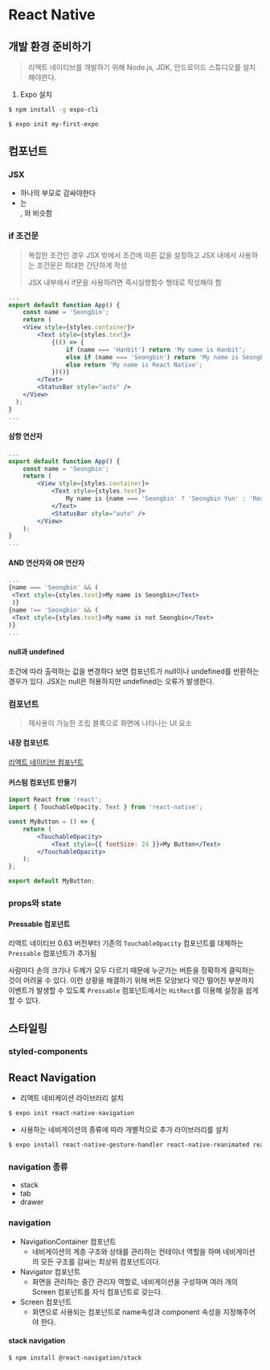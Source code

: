 # React Native

## 개발 환경 준비하기

> 리액트 네이티브를 개발하기 위해 Node.js, JDK, 안드로이드 스튜디오를 설치해야한다. 

1. Expo 설치

```bash
$ npm install -g expo-cli
```

```bash
$ expo init my-first-expo
```

## 컴포넌트

### JSX     

* 하나의 부모로 감싸야한다
* <View> 는 <div>, <Fragment> 와 비슷함

### if 조건문

> 복잡한 조건인 경우 JSX 밖에서 조건에 따른 값을 설정하고 JSX 내에서 사용하는 조건문은 최대한 간단하게 작성
>
> JSX 내부에서 if문을 사용하려면 즉시실행함수 형태로 작성해야 함

```jsx
...
export default function App() {
    const name = 'Seongbin';
    return (
    <View style={styles.container}>
    	<Text style={styles.text}>
            {(() => {
                if (name === 'Hanbit') return 'My name is Hanbit';
                else if (name === 'Seongbin') return 'My name is Seongbin';
                else return 'My name is React Native';
            })()}
        </Text>
        <StatusBar style="auto" />
    </View>
  );
}
...
```

#### 삼항 연산자

```jsx
...
export default function App() {
    const name = 'Seongbin';
    return (
    	<View style={styles.container}>
        	<Text style={styles.text}>
            	My name is {name === 'Seongbin' ? 'Seongbin Yun' : 'React Native'}
            </Text>
            <StatusBar style="auto" />
        </View>
    );
}
...
```

#### AND 연산자와 OR 연산자

```jsx
...
{name === 'Seongbin' && (
 <Text style={styles.text}>My name is Seongbin</Text>
 )}
{name !== 'Seongbin' && (
 <Text style={styles.text}>My name is not Seongbin</Text>
)}
...
```

#### null과 undefined

조건에 따라 출력하는 값을 변경하다 보면 컴포넌트가 null이나 undefined를 반환하는 경우가 있다. JSX는 null은 허용하지만 undefined는 오류가 발생한다.

### 컴포넌트

> 재사용이 가능한 조립 블록으로 화면에 나타나는 UI 요소

#### 내장 컴포넌트

[리액트 네이티브 컴포넌트](https://reactnative.dev/docs/components-and-apis)

#### 커스텀 컴포넌트 만들기

```jsx
import React from 'react';
import { TouchableOpacity, Text } from 'react-native';

const MyButton = () => {
    return (
    	<TouchableOpacity>
        	<Text style={{ fontSize: 24 }}>My Button</Text>
        </TouchableOpacity>
    );
};

export default MyButton;
```

### props와 state

#### Pressable 컴포넌트

리액트 네이티브 0.63 버전부터 기존의 `TouchableOpacity` 컴포넌트를 대체하는 `Pressable` 컴포넌트가 추가됨

사람마다 손의 크기나 두께가 모두 다르기 때문에 누군가는 버튼을 정확하게 클릭하는 것이 어려울 수 있다. 이런 상황을 해결하기 위해 버튼 모양보다 약간 떨어진 부분까지 이벤트가 발생할 수 있도록 `Pressable` 컴포넌트에서는 `HitRect`를 이용해 설정을 쉽게 할 수 있다.

## 스타일링

### styled-components

## React Navigation

* 리액트 네비케이션 라이브러리 설치

```bash
$ expo init react-native-navigation
```

* 사용하는 네비게이션의 종류에 따라 개별적으로 추가 라이브러리를 설치

```bash
$ expo install react-native-gesture-handler react-native-reanimated react-native-screens react-native-safe-area-context @react-native-community/masked-view
```

### navigation 종류

* stack
* tab
* drawer

### navigation

* NavigationContainer 컴포넌트
  * 네비게이션의 계층 구조와 상태를 관리하는 컨테이너 역할을 하며 네비게이션의 모든 구조를 감싸는 최상위 컴포넌트이다.
* Navigator 컴포넌트
  * 화면을 관리하는 중간 관리자 역할로, 네비게이션을 구성하며 여러 개의 Screen 컴포넌트를 자식 컴포넌트로 갖는다.
* Screen 컴포넌트
  * 화면으로 사용되는 컴포넌트로 name속성과 component 속성을 지정해주어야 한다.

#### stack navigation

```bash
$ npm install @react-navigation/stack
```

